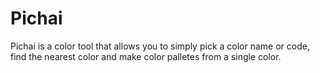 # Pichai
Pichai is a color tool that allows you to simply pick a color name or code, find the nearest color and make color palletes from a single color.
